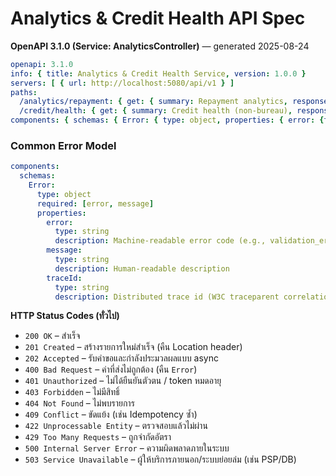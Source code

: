 # Analytics & Credit Health API Spec

**OpenAPI 3.1.0 (Service: AnalyticsController)** — generated 2025-08-24

```yaml
openapi: 3.1.0
info: { title: Analytics & Credit Health Service, version: 1.0.0 }
servers: [ { url: http://localhost:5080/api/v1 } ]
paths:
  /analytics/repayment: { get: { summary: Repayment analytics, responses: { '200': { description: Analytics } } } }
  /credit/health: { get: { summary: Credit health (non-bureau), responses: { '200': { description: Health } } } }
components: { schemas: { Error: { type: object, properties: { error: {type: string}, message: {type: string}, traceId: {type: string} } } } }
```

### Common Error Model

```yaml
components:
  schemas:
    Error:
      type: object
      required: [error, message]
      properties:
        error:
          type: string
          description: Machine-readable error code (e.g., validation_error, not_found, unauthorized, injected_fault)
        message:
          type: string
          description: Human-readable description
        traceId:
          type: string
          description: Distributed trace id (W3C traceparent correlation)
```

**HTTP Status Codes (ทั่วไป)**
- `200 OK` – สำเร็จ
- `201 Created` – สร้างรายการใหม่สำเร็จ (คืน Location header)
- `202 Accepted` – รับคำขอและกำลังประมวลผลแบบ async
- `400 Bad Request` – ค่าที่ส่งไม่ถูกต้อง (คืน `Error`)
- `401 Unauthorized` – ไม่ได้ยืนยันตัวตน / token หมดอายุ
- `403 Forbidden` – ไม่มีสิทธิ์
- `404 Not Found` – ไม่พบรายการ
- `409 Conflict` – ขัดแย้ง (เช่น Idempotency ซ้ำ)
- `422 Unprocessable Entity` – ตรวจสอบแล้วไม่ผ่าน
- `429 Too Many Requests` – ถูกจำกัดอัตรา
- `500 Internal Server Error` – ความผิดพลาดภายในระบบ
- `503 Service Unavailable` – ผู้ให้บริการภายนอก/ระบบย่อยล่ม (เช่น PSP/DB)
